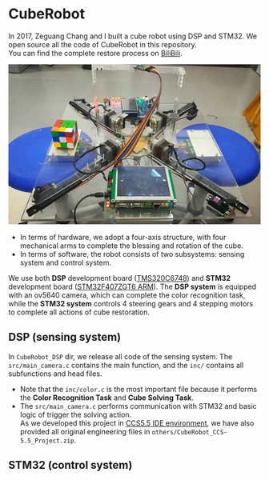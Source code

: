 # CubeRobot
In 2017, Zeguang Chang and I built a cube robot using DSP and STM32. We open source all the code of CubeRobot in this repository.   
You can find the complete restore process on [BiliBili](https://www.bilibili.com/video/BV1v3411p71n/).  

<div align=center>
<img src=./others/img.png height=320 />
</div>

- In terms of hardware, we adopt a four-axis structure, with four mechanical arms to complete the blessing and rotation of the cube.
- In terms of software, the robot consists of two subsystems: sensing system and control system.  

We use both **DSP** development board ([TMS320C6748](https://item.taobao.com/item.htm?spm=a230r.1.14.136.6f9cd3d7T6jq1c&id=35497623592&ns=1&abbucket=10#)) and **STM32** development board ([STM32F407ZGT6 ARM](https://detail.tmall.com/item.htm?id=609294673401&ali_refid=a3_430582_1006:1267360122:N:rwYulnb0YUXHh1bSqNmuYA==:0b03e6be02c07ba1ad753cf8e7ee17b3&ali_trackid=1_0b03e6be02c07ba1ad753cf8e7ee17b3&spm=a230r.1.14.8)).
The **DSP system** is equipped with an ov5640 camera, which can complete the color recognition task, while the **STM32 system** controls 4 steering gears and 4 stepping motors to complete all actions of cube restoration.

## DSP (sensing system)
In `CubeRobot_DSP` dir, we release all code of the sensing system. The `src/main_camera.c` contains the main function, and the `inc/` contains all subfunctions and head files. 
- Note that the `inc/color.c` is the most important file because it performs the **Color Recognition Task** and **Cube Solving Task**.  
- The `src/main_camera.c` performs communication with STM32 and basic logic of trigger the solving action.  
As we developed this project in [CCS5.5 IDE environment](https://blog.csdn.net/u010398722/article/details/78298948), we have also provided all original engineering files in `others/CubeRobot_CCS-5.5_Project.zip`.

## STM32 (control system)



<!-- 完整的还原过程请见如下网址。在此仓库中我们开放了所有代码。

    1、DSP：颜色识别与复原过程解算

    2、STM32：控制电机

 -->